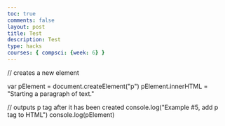 ```yaml
---
toc: true
comments: false
layout: post
title: Test
description: Test
type: hacks
courses: { compsci: {week: 6} }
---
```


// creates a new element

var pElement = document.createElement("p")
pElement.innerHTML = "Starting a paragraph of text."
   
// outputs p tag after it has been created
console.log("Example #5, add p tag to HTML")
console.log(pElement)






